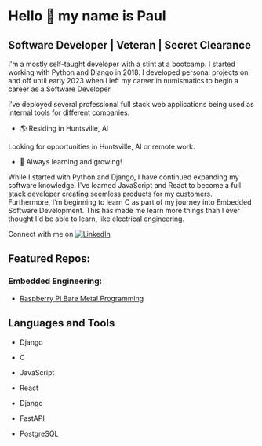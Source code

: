 # Hello :wave:  my name is Paul

## Software Developer | Veteran | Secret Clearance

I'm a mostly self-taught developer with a stint at a bootcamp. I started working with Python and Django in 2018. I developed personal projects on and off until early 2023 when I left my career in numismatics to begin a career as a Software Developer.

I've deployed several professional full stack web applications being used as internal tools for different companies.

- :earth_americas: Residing in Huntsville, Al

Looking for opportunities in Huntsville, Al or remote work.

- :brain: Always learning and growing!

While I started with Python and Django, I have continued expanding my software knowledge. I've learned JavaScript and React to become a full stack developer creating seemless products for my customers. Furthermore, I'm beginning to learn C as part of my journey into Embedded Software Development. This has made me learn more things than I ever thought I'd be able to learn, like electrical engineering.

Connect with me on [![LinkedIn](https://img.shields.io/badge/LinkedIn-0077B5?style=for-the-badge&logo=linkedin&logoColor=white)](https://www.linkedin.com/in/pmjohns)

## Featured Repos:

### Embedded Engineering:

- [Raspberry Pi Bare Metal Programming](https://github.com/Johnny-Codes/bare-metal-pi)


## Languages and Tools

- Django

- C

- JavaScript

- React

- Django

- FastAPI

- PostgreSQL


